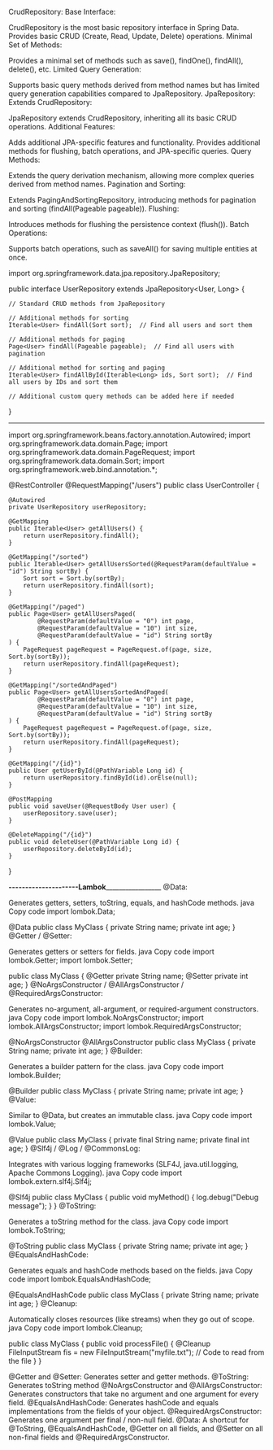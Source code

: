 CrudRepository:
Base Interface:

CrudRepository is the most basic repository interface in Spring Data.
Provides basic CRUD (Create, Read, Update, Delete) operations.
Minimal Set of Methods:

Provides a minimal set of methods such as save(), findOne(), findAll(), delete(), etc.
Limited Query Generation:

Supports basic query methods derived from method names but has limited query generation capabilities compared to JpaRepository.
JpaRepository:
Extends CrudRepository:

JpaRepository extends CrudRepository, inheriting all its basic CRUD operations.
Additional Features:

Adds additional JPA-specific features and functionality.
Provides additional methods for flushing, batch operations, and JPA-specific queries.
Query Methods:

Extends the query derivation mechanism, allowing more complex queries derived from method names.
Pagination and Sorting:

Extends PagingAndSortingRepository, introducing methods for pagination and sorting (findAll(Pageable pageable)).
Flushing:

Introduces methods for flushing the persistence context (flush()).
Batch Operations:

Supports batch operations, such as saveAll() for saving multiple entities at once.



import org.springframework.data.jpa.repository.JpaRepository;

public interface UserRepository extends JpaRepository<User, Long> {

    // Standard CRUD methods from JpaRepository

    // Additional methods for sorting
    Iterable<User> findAll(Sort sort);  // Find all users and sort them

    // Additional methods for paging
    Page<User> findAll(Pageable pageable);  // Find all users with pagination

    // Additional method for sorting and paging
    Iterable<User> findAllById(Iterable<Long> ids, Sort sort);  // Find all users by IDs and sort them

    // Additional custom query methods can be added here if needed
}


---------------------
import org.springframework.beans.factory.annotation.Autowired;
import org.springframework.data.domain.Page;
import org.springframework.data.domain.PageRequest;
import org.springframework.data.domain.Sort;
import org.springframework.web.bind.annotation.*;

@RestController
@RequestMapping("/users")
public class UserController {

    @Autowired
    private UserRepository userRepository;

    @GetMapping
    public Iterable<User> getAllUsers() {
        return userRepository.findAll();
    }

    @GetMapping("/sorted")
    public Iterable<User> getAllUsersSorted(@RequestParam(defaultValue = "id") String sortBy) {
        Sort sort = Sort.by(sortBy);
        return userRepository.findAll(sort);
    }

    @GetMapping("/paged")
    public Page<User> getAllUsersPaged(
            @RequestParam(defaultValue = "0") int page,
            @RequestParam(defaultValue = "10") int size,
            @RequestParam(defaultValue = "id") String sortBy
    ) {
        PageRequest pageRequest = PageRequest.of(page, size, Sort.by(sortBy));
        return userRepository.findAll(pageRequest);
    }

    @GetMapping("/sortedAndPaged")
    public Page<User> getAllUsersSortedAndPaged(
            @RequestParam(defaultValue = "0") int page,
            @RequestParam(defaultValue = "10") int size,
            @RequestParam(defaultValue = "id") String sortBy
    ) {
        PageRequest pageRequest = PageRequest.of(page, size, Sort.by(sortBy));
        return userRepository.findAll(pageRequest);
    }

    @GetMapping("/{id}")
    public User getUserById(@PathVariable Long id) {
        return userRepository.findById(id).orElse(null);
    }

    @PostMapping
    public void saveUser(@RequestBody User user) {
        userRepository.save(user);
    }

    @DeleteMapping("/{id}")
    public void deleteUser(@PathVariable Long id) {
        userRepository.deleteById(id);
    }
}

________---------------------Lambok_________________________
@Data:

Generates getters, setters, toString, equals, and hashCode methods.
java
Copy code
import lombok.Data;

@Data
public class MyClass {
    private String name;
    private int age;
}
@Getter / @Setter:

Generates getters or setters for fields.
java
Copy code
import lombok.Getter;
import lombok.Setter;

public class MyClass {
    @Getter private String name;
    @Setter private int age;
}
@NoArgsConstructor / @AllArgsConstructor / @RequiredArgsConstructor:

Generates no-argument, all-argument, or required-argument constructors.
java
Copy code
import lombok.NoArgsConstructor;
import lombok.AllArgsConstructor;
import lombok.RequiredArgsConstructor;

@NoArgsConstructor
@AllArgsConstructor
public class MyClass {
    private String name;
    private int age;
}
@Builder:

Generates a builder pattern for the class.
java
Copy code
import lombok.Builder;

@Builder
public class MyClass {
    private String name;
    private int age;
}
@Value:

Similar to @Data, but creates an immutable class.
java
Copy code
import lombok.Value;

@Value
public class MyClass {
    private final String name;
    private final int age;
}
@Slf4j / @Log / @CommonsLog:

Integrates with various logging frameworks (SLF4J, java.util.logging, Apache Commons Logging).
java
Copy code
import lombok.extern.slf4j.Slf4j;

@Slf4j
public class MyClass {
    public void myMethod() {
        log.debug("Debug message");
    }
}
@ToString:

Generates a toString method for the class.
java
Copy code
import lombok.ToString;

@ToString
public class MyClass {
    private String name;
    private int age;
}
@EqualsAndHashCode:

Generates equals and hashCode methods based on the fields.
java
Copy code
import lombok.EqualsAndHashCode;

@EqualsAndHashCode
public class MyClass {
    private String name;
    private int age;
}
@Cleanup:

Automatically closes resources (like streams) when they go out of scope.
java
Copy code
import lombok.Cleanup;

public class MyClass {
    public void processFile() {
        @Cleanup FileInputStream fis = new FileInputStream("myfile.txt");
        // Code to read from the file
    }
}


@Getter and @Setter: Generates setter and getter methods.
@ToString: Generates toString method
@NoArgsConstructor and @AllArgsConstructor: Generates constructors that take no argument and one argument for every field.
@EqualsAndHashCode: Generates hashCode and equals implementations from the fields of your object.
@RequiredArgsConstructor: Generates one argument per final / non-null field.
@Data: A shortcut for @ToString, @EqualsAndHashCode, @Getter on all fields, and @Setter on all non-final fields and @RequiredArgsConstructor.

